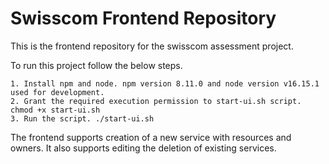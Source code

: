 # Swisscom Frontend Repository

This is the frontend repository for the swisscom assessment project.

To run this project follow the below steps.

```
1. Install npm and node. npm version 8.11.0 and node version v16.15.1 used for development.
2. Grant the required execution permission to start-ui.sh script. chmod +x start-ui.sh
3. Run the script. ./start-ui.sh
```

The frontend supports creation of a new service with resources and owners. It also supports editing the deletion of existing services.
